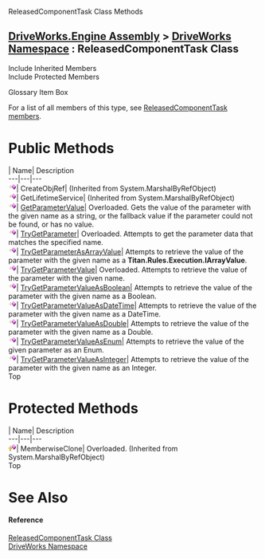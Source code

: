 ReleasedComponentTask Class Methods   
  
[DriveWorks.Engine Assembly](topic2156.md) > [DriveWorks Namespace](topic2159.md) : ReleasedComponentTask Class  
---  
  
Include Inherited Members    
Include Protected Members    


Glossary Item Box

For a list of all members of this type, see [ReleasedComponentTask members](topic5062.md).

# Public Methods

| Name| Description  
---|---|---  
![Public Method](dotnetimages/publicMethod.gif)| CreateObjRef|  (Inherited from System.MarshalByRefObject)  
![Public Method](dotnetimages/publicMethod.gif)| GetLifetimeService|  (Inherited from System.MarshalByRefObject)  
![Public Method](dotnetimages/publicMethod.gif)| [GetParameterValue](topic5067.md)| Overloaded. Gets the value of the parameter with the given name as a string, or the fallback value if the parameter could not be found, or has no value.   
![Public Method](dotnetimages/publicMethod.gif)| [TryGetParameter](topic5070.md)| Overloaded. Attempts to get the parameter data that matches the specified name.   
![Public Method](dotnetimages/publicMethod.gif)| [TryGetParameterAsArrayValue](topic5073.md)| Attempts to retrieve the value of the parameter with the given name as a **Titan.Rules.Execution.IArrayValue**.   
![Public Method](dotnetimages/publicMethod.gif)| [TryGetParameterValue](topic5074.md)| Overloaded. Attempts to retrieve the value of the parameter with the given name.   
![Public Method](dotnetimages/publicMethod.gif)| [TryGetParameterValueAsBoolean](topic5079.md)| Attempts to retrieve the value of the parameter with the given name as a Boolean.   
![Public Method](dotnetimages/publicMethod.gif)| [TryGetParameterValueAsDateTime](topic5080.md)| Attempts to retrieve the value of the parameter with the given name as a DateTime.   
![Public Method](dotnetimages/publicMethod.gif)| [TryGetParameterValueAsDouble](topic5081.md)| Attempts to retrieve the value of the parameter with the given name as a Double.   
![Public Method](dotnetimages/publicMethod.gif)| [TryGetParameterValueAsEnum<T>](topic5082.md)| Attempts to retrieve the value of the given parameter as an Enum.   
![Public Method](dotnetimages/publicMethod.gif)| [TryGetParameterValueAsInteger](topic5083.md)| Attempts to retrieve the value of the parameter with the given name as an Integer.   
Top

# Protected Methods

| Name| Description  
---|---|---  
![Protected Method](dotnetimages/protectedMethod.gif)| MemberwiseClone| Overloaded. (Inherited from System.MarshalByRefObject)  
Top

# See Also

#### Reference

[ReleasedComponentTask Class](topic5061.md)   
[DriveWorks Namespace](topic2159.md)


